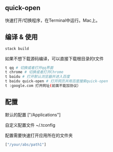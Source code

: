 ## quick-open

快速打开/切换程序，在Terminal中运行。Mac上。

## 编译 & 使用

```bash
stack build
```

如果不想下载源码编译，可以直接下载根目录的t文件

```bash
t qq # 切换或者打开qq界面
t chrome # 切换或者打开Chrome
t baidu # 打开默认浏览器并进入百度
t baidu quick-open # 打开网页并用百度搜索quick-open
t :google.com 打开网址(前面不能加协议）
```

## 配置

默认的配置 ["/Applications"]

自定义配置文件 ~/.tconfig

配置需要快速打开应用所在的文件夹
```haskell
["/your/abs/path1"]
```


